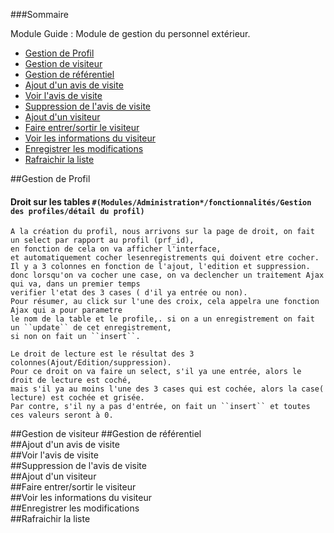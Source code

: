 ###Sommaire

Module Guide  : Module de gestion du personnel extérieur.


* [Gestion de Profil](#"profil")
* [Gestion de visiteur](#visiteur)
* [Gestion de référentiel](#référentiel)
* [Ajout d'un avis de visite](#Ajoutavis)
* [Voir l'avis de visite](#Voirl'avis)
* [Suppression de l'avis de visite](#Suppressionavis)
* [Ajout d'un visiteur](#Ajoutvisiteur)
* [Faire entrer/sortir le visiteur](#entrer/sortir)
* [Voir les informations du visiteur](#informationsvisiteur)
* [Enregistrer les modifications](#Enregistrer)
* [Rafraichir la liste](#Rafraichir)



	

##Gestion de Profil                          <a id="Profil"></a>

#### Droit sur les tables   ``#(Modules/Administration*/fonctionnalités/Gestion des profiles/détail du profil)``
	A la création du profil, nous arrivons sur la page de droit, on fait un select par rapport au profil (prf_id),
	en fonction de cela on va afficher l'interface, 
	et automatiquement cocher lesenregistrements qui doivent etre cocher. 
	Il y a 3 colonnes en fonction de l'ajout, l'edition et suppression. 
	donc lorsqu'on va cocher une case, on va declencher un traitement Ajax qui va, dans un premier temps 
	verifier l'etat des 3 cases ( d'il ya entrée ou non). 
	Pour résumer, au click sur l'une des croix, cela appelra une fonction Ajax qui a pour parametre 
	le nom de la table et le profile,. si on a un enregistrement on fait un ``update`` de cet enregistrement, 
	si non on fait un ``insert``.
	
	Le droit de lecture est le résultat des 3 colonnes(Ajout/Edition/suppression).
	Pour ce droit on va faire un select, s'il ya une entrée, alors le droit de lecture est coché, 
	mais s'il ya au moins l'une des 3 cases qui est cochée, alors la case( lecture) est cochée et grisée. 
	Par contre, s'il ny a pas d'entrée, on fait un ``insert`` et toutes ces valeurs seront à 0.
	
	
	
	
	
	
	
	
##Gestion de visiteur                       <a id="visiteur"></a>
##Gestion de référentiel                  <a id="référentiel"></a> 		
##Ajout d'un avis de visite               <a id="Ajoutavis"></a> 		
##Voir l'avis de visite                       <a id="Voirl'avis"></a>	
##Suppression de l'avis de visite 	<a id="Suppressionavis"></a>		
##Ajout d'un visiteur 			<a id="Ajoutvisiteur"></a> 			
##Faire entrer/sortir le visiteur 	<a id="entrer/sortir"></a> 			
##Voir les informations du visiteur   <a id="informationsvisiteur"></a> 	
##Enregistrer les modifications 	<a id="Enregistrer"></a> 			
##Rafraichir la liste 				<a id="Rafraichir"></a> 
